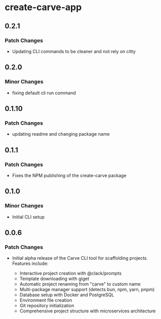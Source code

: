 # create-carve-app

## 0.2.1

### Patch Changes

- Updating CLI commands to be cleaner and not rely on citty

## 0.2.0

### Minor Changes

- fixing default cli run command

## 0.1.10

### Patch Changes

- updating readme and changing package name

## 0.1.1

### Patch Changes

- Fixes the NPM publishing of the create-carve package

## 0.1.0

### Minor Changes

- Initial CLI setup

## 0.0.6

### Patch Changes

- Initial alpha release of the Carve CLI tool for scaffolding projects. Features include:

  - Interactive project creation with @clack/prompts
  - Template downloading with giget
  - Automatic project renaming from "carve" to custom name
  - Multi-package manager support (detects bun, npm, yarn, pnpm)
  - Database setup with Docker and PostgreSQL
  - Environment file creation
  - Git repository initialization
  - Comprehensive project structure with microservices architecture
